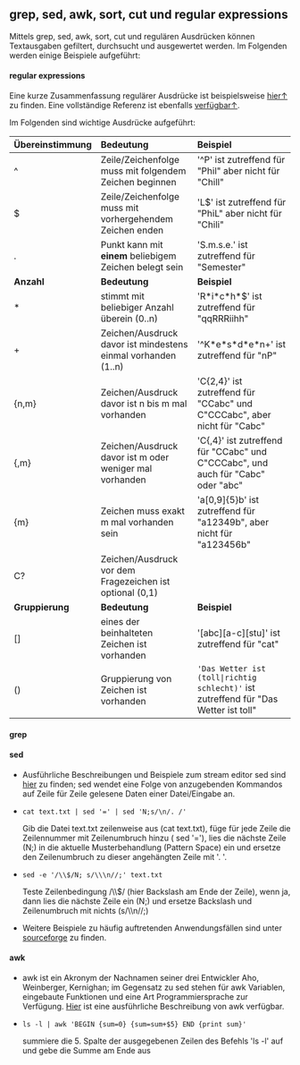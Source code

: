 ## grep, sed, awk, sort, cut und regular expressions

Mittels grep, sed, awk, sort, cut und regulären Ausdrücken können Textausgaben gefiltert, durchsucht und ausgewertet werden. Im Folgenden werden einige Beispiele aufgeführt:

#### regular expressions

Eine kurze Zusammenfassung regulärer Ausdrücke ist beispielsweise [hier↑](https://www.cheatography.com/davechild/cheat-sheets/regular-expressions/pdf_bw/) zu finden. Eine vollständige Referenz ist ebenfalls [verfügbar↑](https://www.princeton.edu/~mlovett/reference/Regular-Expressions.pdf).

Im Folgenden sind wichtige Ausdrücke aufgeführt:

| Übereinstimmung | Bedeutung | Beispiel |
| :--- | :--- | :--- |
| ^ | Zeile/Zeichenfolge muss mit folgendem Zeichen beginnen | '^P' ist zutreffend für "Phil" aber nicht für "Chill" |
| $ | Zeile/Zeichenfolge muss mit vorhergehendem Zeichen enden | 'L$' ist zutreffend für "PhiL" aber nicht für "Chili" |
| . | Punkt kann mit **einem** beliebigem Zeichen belegt sein | 'S.m.s.e.' ist zutreffend für "Semester" |
| **Anzahl** | **Bedeutung** | **Beispiel** |
| \* | stimmt mit beliebiger Anzahl überein \(0..n\) | 'R\*i\*c\*h\*$' ist zutreffend für "qqRRRiihh" |
| + | Zeichen/Ausdruck davor ist mindestens einmal vorhanden \(1..n\) | '^K\*e\*s\*d\*e\*n+' ist zutreffend für "nP" |
| {n,m} | Zeichen/Ausdruck davor ist n bis m mal vorhanden | 'C{2,4}' ist zutreffend für "CCabc" und C"CCCabc", aber nicht für "Cabc" |
| {,m} | Zeichen/Ausdruck davor ist m oder weniger mal vorhanden | 'C{,4}' ist zutreffend für "CCabc" und C"CCCabc", und auch für "Cabc" oder "abc" |
| {m} | Zeichen muss exakt m mal vorhanden sein | 'a\[0,9\]{5}b' ist zutreffend für "a12349b", aber nicht für "a123456b" |
| C? | Zeichen/Ausdruck vor dem Fragezeichen ist optional \(0,1\) | |
| **Gruppierung** | **Bedeutung** | **Beispiel** |
| \[\] | eines der beinhalteten Zeichen ist vorhanden | '\[abc\]\[a-c\]\[stu\]' ist zutreffend für "cat" |
| \(\) | Gruppierung von Zeichen ist vorhanden | <code>'Das Wetter ist (toll&#124;richtig schlecht)'</code> ist zutreffend für "Das Wetter ist toll" |

#### grep

#### sed

* Ausführliche Beschreibungen und Beispiele zum stream editor sed sind [hier](http://www.grymoire.com/Unix/Sed.html) zu finden; sed wendet eine Folge von anzugebenden Kommandos auf Zeile für Zeile gelesene Daten einer Datei/Eingabe an.

* `cat text.txt | sed '=' | sed 'N;s/\n/. /'`

  Gib die Datei text.txt zeilenweise aus \(cat text.txt\), füge für jede Zeile die Zeilennummer mit Zeilenumbruch hinzu \( sed '='\), lies die nächste Zeile \(N;\) in die aktuelle Musterbehandlung (Pattern Space) ein und ersetze den Zeilenumbruch zu dieser angehängten Zeile mit '. '.

* `sed -e '/\\$/N; s/\\\n//;' text.txt`

  Teste Zeilenbedingung /\\\\$/ \(hier Backslash am Ende der Zeile\), wenn ja, dann lies die nächste Zeile ein \(N;\) und ersetze Backslash und Zeilenumbruch mit nichts \(s/\\\n//;\)

* Weitere Beispiele zu häufig auftretenden Anwendungsfällen sind unter [sourceforge](http://sed.sourceforge.net/sedfaq.html) zu finden.

#### awk

* awk ist ein Akronym der Nachnamen seiner drei Entwickler Aho, Weinberger, Kernighan; im Gegensatz zu sed stehen für awk Variablen, eingebaute Funktionen und eine Art Programmiersprache zur Verfügung. [Hier](https://www.tutorialspoint.com/awk/awk_tutorial.pdf) ist eine ausführliche Beschreibung von awk verfügbar.

* `ls -l | awk 'BEGIN {sum=0} {sum=sum+$5} END {print sum}'`

  summiere die 5. Spalte der ausgegebenen Zeilen des Befehls 'ls -l' auf und gebe die Summe am Ende aus


